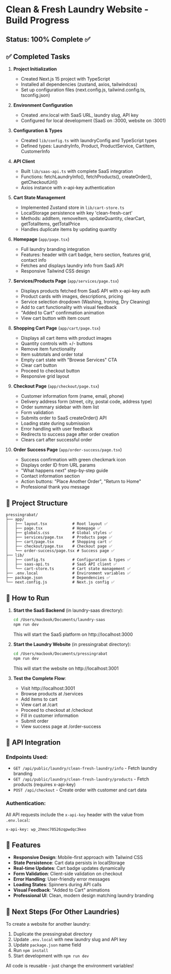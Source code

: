 # Clean & Fresh Laundry Website - Build Progress

## Status: 100% Complete ✅

## ✅ Completed Tasks

1. **Project Initialization**
   - Created Next.js 15 project with TypeScript
   - Installed all dependencies (zustand, axios, tailwindcss)
   - Set up configuration files (next.config.js, tailwind.config.ts, tsconfig.json)

2. **Environment Configuration**
   - Created .env.local with SaaS URL, laundry slug, API key
   - Configured for local development (SaaS on :3000, website on :3001)

3. **Configuration & Types**
   - Created `lib/config.ts` with laundryConfig and TypeScript types
   - Defined types: LaundryInfo, Product, ProductService, CartItem, CustomerInfo

4. **API Client**
   - Built `lib/saas-api.ts` with complete SaaS integration
   - Functions: fetchLaundryInfo(), fetchProducts(), createOrder(), getCheckoutUrl()
   - Axios instance with x-api-key authentication

5. **Cart State Management**
   - Implemented Zustand store in `lib/cart-store.ts`
   - LocalStorage persistence with key 'clean-fresh-cart'
   - Methods: addItem, removeItem, updateQuantity, clearCart, getTotalItems, getTotalPrice
   - Handles duplicate items by updating quantity

6. **Homepage** (`app/page.tsx`)
   - Full laundry branding integration
   - Features: header with cart badge, hero section, features grid, contact info
   - Fetches and displays laundry info from SaaS API
   - Responsive Tailwind CSS design

7. **Services/Products Page** (`app/services/page.tsx`)
   - Displays products fetched from SaaS API with x-api-key auth
   - Product cards with images, descriptions, pricing
   - Service selection dropdown (Washing, Ironing, Dry Cleaning)
   - Add to cart functionality with visual feedback
   - "Added to Cart" confirmation animation
   - View cart button with item count

8. **Shopping Cart Page** (`app/cart/page.tsx`)
   - Displays all cart items with product images
   - Quantity controls with +/- buttons
   - Remove item functionality
   - Item subtotals and order total
   - Empty cart state with "Browse Services" CTA
   - Clear cart button
   - Proceed to checkout button
   - Responsive grid layout

9. **Checkout Page** (`app/checkout/page.tsx`)
   - Customer information form (name, email, phone)
   - Delivery address form (street, city, postal code, address type)
   - Order summary sidebar with item list
   - Form validation
   - Submits order to SaaS createOrder() API
   - Loading state during submission
   - Error handling with user feedback
   - Redirects to success page after order creation
   - Clears cart after successful order

10. **Order Success Page** (`app/order-success/page.tsx`)
    - Success confirmation with green checkmark icon
    - Displays order ID from URL params
    - "What happens next" step-by-step guide
    - Contact information section
    - Action buttons: "Place Another Order", "Return to Home"
    - Professional thank you message

## 📂 Project Structure

```
pressingrabat/
├── app/
│   ├── layout.tsx           # Root layout ✅
│   ├── page.tsx             # Homepage ✅
│   ├── globals.css          # Global styles ✅
│   ├── services/page.tsx    # Products page ✅
│   ├── cart/page.tsx        # Shopping cart ✅
│   ├── checkout/page.tsx    # Checkout page ✅
│   └── order-success/page.tsx # Success page ✅
├── lib/
│   ├── config.ts            # Configuration & types ✅
│   ├── saas-api.ts          # SaaS API client ✅
│   └── cart-store.ts        # Cart state management ✅
├── .env.local               # Environment variables ✅
├── package.json             # Dependencies ✅
└── next.config.js           # Next.js config ✅
```

## 🚀 How to Run

1. **Start the SaaS Backend** (in laundry-saas directory):
   ```bash
   cd /Users/macbook/Documents/laundry-saas
   npm run dev
   ```
   This will start the SaaS platform on http://localhost:3000

2. **Start the Laundry Website** (in pressingrabat directory):
   ```bash
   cd /Users/macbook/Documents/pressingrabat
   npm run dev
   ```
   This will start the website on http://localhost:3001

3. **Test the Complete Flow**:
   - Visit http://localhost:3001
   - Browse products at /services
   - Add items to cart
   - View cart at /cart
   - Proceed to checkout at /checkout
   - Fill in customer information
   - Submit order
   - View success page at /order-success

## 🔑 API Integration

### Endpoints Used:
- `GET /api/public/laundry/clean-fresh-laundry/info` - Fetch laundry branding
- `GET /api/public/laundry/clean-fresh-laundry/products` - Fetch products (requires x-api-key)
- `POST /api/checkout` - Create order with customer and cart data

### Authentication:
All API requests include the `x-api-key` header with the value from `.env.local`:
```
x-api-key: wp_2hmoc70526zqpwdqc3keo
```

## 🎨 Features

- **Responsive Design**: Mobile-first approach with Tailwind CSS
- **State Persistence**: Cart data persists in localStorage
- **Real-time Updates**: Cart badge updates dynamically
- **Form Validation**: Client-side validation on checkout
- **Error Handling**: User-friendly error messages
- **Loading States**: Spinners during API calls
- **Visual Feedback**: "Added to Cart" animations
- **Professional UI**: Clean, modern design matching laundry branding

## 🔄 Next Steps (For Other Laundries)

To create a website for another laundry:
1. Duplicate the pressingrabat directory
2. Update `.env.local` with new laundry slug and API key
3. Update `package.json` name field
4. Run `npm install`
5. Start development with `npm run dev`

All code is reusable - just change the environment variables!

